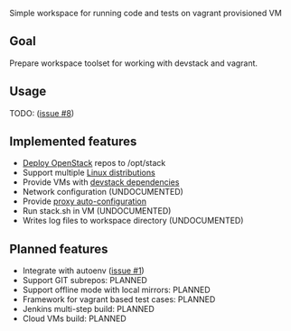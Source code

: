 Simple workspace for running code and tests on vagrant provisioned VM

## Goal

Prepare workspace toolset for working with devstack and vagrant. 

## Usage

TODO: ([issue #8](https://github.com/FedericoRessi/devstack-ws/issues/8))

## Implemented features
* [Deploy OpenStack](docs/features/deploy-openstack.md) repos to /opt/stack
* Support multiple [Linux distributions](docs/features/linux-distributions.md)
* Provide VMs with [devstack dependencies](docs/features/devstack-dependencies.md)
* Network configuration (UNDOCUMENTED)
* Provide [proxy auto-configuration](docs/features/proxy-autoconf.md)
* Run stack.sh in VM (UNDOCUMENTED)
* Writes log files to workspace directory (UNDOCUMENTED)

## Planned features
* Integrate with autoenv ([issue #1](https://github.com/FedericoRessi/devstack-ws/issues/1))
* Support GIT subrepos: PLANNED
* Support offline mode with local mirrors: PLANNED
* Framework for vagrant based test cases: PLANNED
* Jenkins multi-step build: PLANNED
* Cloud VMs build: PLANNED
